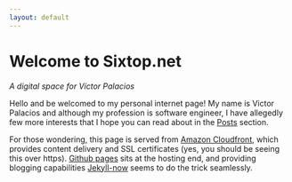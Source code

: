 ```yaml
---
layout: default
---
```



Welcome to Sixtop.net
====================

 _A digital space for Víctor Palacios_

Hello and be welcomed to my personal internet page! My name is Victor Palacios and although my profession is software engineer, I have allegedly few more interests that I hope you can read about in the [Posts](/posts/) section.

For those wondering, this page is served from [Amazon Cloudfront](https://aws.amazon.com/cloudfront/), which provides content delivery and SSL certificates (yes, you should be seeing this over https). [Github pages](https://pages.github.com/) sits at the hosting end, and providing blogging capabilities [Jekyll-now](https://github.com/barryclark/jekyll-now) seems to do the trick seamlessly.
